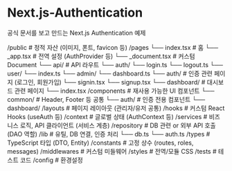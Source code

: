 # Next.js-Authentication
공식 문서를 보고 만드는 Next.js Authentication 예제

/public                          # 정적 자산 (이미지, 폰트, favicon 등)
/pages
  └── index.tsx                  # 홈
  └── _app.tsx                   # 전역 설정 (AuthProvider 등)
  └── _document.tsx              # 커스텀 Document
  └── api/                       # API 라우트
      └── auth/
          └── login.ts
          └── logout.ts
      └── user/
          └── index.ts
      └── admin/
          └── dashboard.ts
  └── auth/                      # 인증 관련 페이지 (로그인, 회원가입)
      └── signin.tsx
      └── signup.tsx
  └── dashboard/                 # 대시보드 관련 페이지
      └── index.tsx
/components                     # 재사용 가능한 UI 컴포넌트
  └── common/                    # Header, Footer 등 공통
  └── auth/                      # 인증 전용 컴포넌트
  └── dashboard/
/layouts                         # 페이지 레이아웃 (관리자/유저 공통)
/hooks                           # 커스텀 React Hooks (useAuth 등)
/context                         # 글로벌 상태 (AuthContext 등)
/services                        # 비즈니스 로직, API 클라이언트 (서비스 계층)
/repository                      # DB 관련 or 외부 API 호출 (DAO 역할)
/lib                             # 유틸, DB 연결, 인증 처리
  └── db.ts
  └── auth.ts
/types                           # TypeScript 타입 (DTO, Entity)
/constants                       # 고정 상수 (routes, roles, messages)
/middlewares                     # 커스텀 미들웨어
/styles                          # 전역/모듈 CSS
/tests                           # 테스트 코드
/config                          # 환경설정
